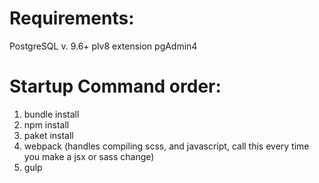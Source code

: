 # Requirements:
PostgreSQL v. 9.6+
plv8 extension
pgAdmin4


# Startup Command order:
1. bundle install
2. npm install
3. paket install
4. webpack (handles compiling scss, and javascript, call this every time you make a jsx or sass change)
5. gulp